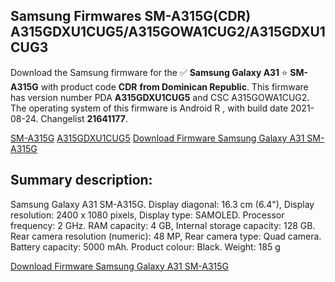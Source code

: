 <h2>Samsung Firmwares SM-A315G(CDR) A315GDXU1CUG5/A315GOWA1CUG2/A315GDXU1CUG3</h2>
Download the Samsung firmware for the ✅ <strong>Samsung Galaxy A31 </strong> ⭐ <strong>SM-A315G</strong> with product code <strong>CDR</strong> <strong> from Dominican Republic</strong>. This firmware has version number PDA <strong>A315GDXU1CUG5</strong> and CSC A315GOWA1CUG2. The operating system of this firmware is Android R , with build date 2021-08-24. Changelist <strong>21641177</strong>.


[SM-A315G](https://samfirm.shop/samsung/model/SM-A315G)
[A315GDXU1CUG5](https://samfirm.shop/samsung/pda/A315GDXU1CUG5)
[Download Firmware Samsung Galaxy A31 SM-A315G](https://samfirm.shop/samsung/firmware/451849)
<h2>Summary description:</h2>
<p>Samsung Galaxy A31 SM-A315G. Display diagonal: 16.3 cm (6.4"), Display resolution: 2400 x 1080 pixels, Display type: SAMOLED. Processor frequency: 2 GHz. RAM capacity: 4 GB, Internal storage capacity: 128 GB. Rear camera resolution (numeric): 48 MP, Rear camera type: Quad camera. Battery capacity: 5000 mAh. Product colour: Black. Weight: 185 g</p>


[Download Firmware Samsung Galaxy A31 SM-A315G](https://samfirm.shop/samsung/firmware/451849)
